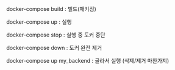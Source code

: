 docker-compose build : 빌드(패키징)

docker-compose up : 실행

docker-compose stop : 실행 중 도커 중단

docker-compose down : 도커 완전 제거

docker-compose up my_backend : 골라서 실행 (삭제/제거 마찬가지)
